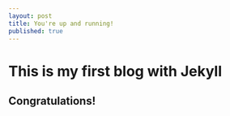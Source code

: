 ```yaml
---
layout: post
title: You're up and running!
published: true
---
```

# This is my first blog with Jekyll

## Congratulations!